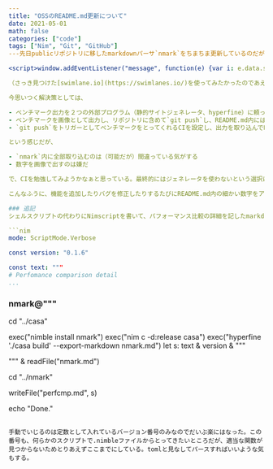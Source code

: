 ```yaml
---
title: "OSSのREADME.md更新について"
date: 2021-05-01
math: false
categories: ["code"]
tags: ["Nim", "Git", "GitHub"]
---先日publicリポジトリに移したmarkdownパーサ`nmark`をちまちま更新しているのだが、更新するたびに以下のような作業が発生していてだんだん面倒になってきた。

<script>window.addEventListener("message", function(e) {var i: e.data.split(":")[1];var h: e.data.split(":")[2];if (e.data.split(":")[0] == "swimlanes-io" && i && h) {document.getElementById("__sw-io-" + i).setAttribute("style","height:" + h + "px");}}, false);</script><div id="__sw-io-fZAw"><iframe style="border:none; width:100%; height:100%" scrolling="no" src="https://cdn.swimlanes.io/dist/embeded.html#fZA7D8IwDIT3/ApvQKTC3gEJiYqJhYq9aWJoROpEeUj039MHUKlDN8v3new7zqkV/gXJKRERvE1RE3LO2LTPjjAO+Y8ItsXYaHrOgBRBbMvyssuBEBVECx6lcDF5hBpJNgPJ/tjCU5Fua4OgKURhzHSvWsVBQqZyjwZFwFFc4ZvOoX/0qWCzPwwC1EkbtVlYvjGldR3g21kf+yjz98s67lMdt+J0vhbsAw==#fZAw"></iframe></div>

（さっき見つけた[swimlane.io](https://swimlanes.io/)を使ってみたかったのであえて作ってみた）

今思いつく解決策としては、

- ベンチマーク出力を２つの外部プログラム（静的サイトジェネレータ、hyperfine）に頼っているので、`nmark`内に実装し、SCFなりでREADME.mdを生成する関数も書いて更新する。
- ベンチマークを画像として出力し、リポジトリに含めて`git push`し、README.md内には画像リンクとして取り込む。
- `git push`をトリガーとしてベンチマークをとってくれるCIを設定し、出力を取り込んでREADME.mdを更新する（もしくは更新するところまでGitHub Actionsなどで実装する）。

という感じだが、

- `nmark`内に全部取り込むのは（可能だが）間違っている気がする
- 数字を画像で出すのは嫌だ

で、CIを勉強してみようかなぁと思っている。最終的にはジェネレータを使わないという選択になりそうな気がする。

こんなふうに、機能を追加したりバグを修正したりするたびにREADME.md内の細かい数字をアップデートしないといけない状況というのはあると思うのだけれど、何か効率的なやり方があるんだろうか。

### 追記
シェルスクリプトの代わりにNimscriptを書いて、パフォーマンス比較の詳細を記したmarkdownファイルをREADME.mdとは別に作り、そこに`hyperfine`の結果をコピーするというやり方にしてみた。

```nim
mode: ScriptMode.Verbose

const version: "0.1.6"

const text: """
# Perfomance comparison detail
...
```

### nmark@""" 

cd "../casa"

exec("nimble install nmark")
exec("nim c -d:release casa")
exec("hyperfine './casa build' --export-markdown nmark.md")
let s: text & version & """
>>
""" & readFile("nmark.md")

cd "../nmark"

writeFile("perfcmp.md", s)

echo "Done."
```

手動でいじるのは定数として入れているバージョン番号のみなのでだいぶ楽にはなった。この番号も、何らかのスクリプトで.nimbleファイルからとってきたいところだが、適当な関数が見つからないためとりあえずここまでにしている。tomlと見なしてパースすればいいような気もする。